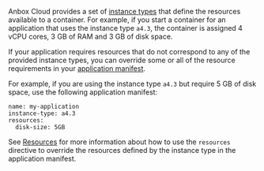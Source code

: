 Anbox Cloud provides a set of [instance types](https://discourse.ubuntu.com/t/instance-types-reference/17764) that define the resources available to a container. For example, if you start a container for an application that uses the instance type `a4.3`, the container is assigned 4 vCPU cores, 3 GB of RAM and 3 GB of disk space.

If your application requires resources that do not correspond to any of the provided instance types, you can override some or all of the resource requirements in your [application manifest](https://discourse.ubuntu.com/t/application-manifest/24197).

For example, if you are using the instance type `a4.3` but require 5 GB of disk space, use the following application manifest:

```
name: my-application
instance-type: a4.3
resources:
  disk-size: 5GB
```

See [Resources](https://discourse.ubuntu.com/t/application-manifest/24197#resources) for more information about how to use the `resources` directive to override the resources defined by the instance type in the application manifest.

